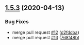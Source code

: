 ## [1.5.3](https://github.com/roggervalf/react-seat-picker/compare/v1.5.2...v1.5.3) (2020-04-13)


### Bug Fixes

* merge pull request [#12](https://github.com/roggervalf/react-seat-picker/issues/12) ([d2fdcba](https://github.com/roggervalf/react-seat-picker/commit/d2fdcba5fbfb19daabfa7482927b2d5b313435b0))
* merge pull request [#13](https://github.com/roggervalf/react-seat-picker/issues/13) ([768f48b](https://github.com/roggervalf/react-seat-picker/commit/768f48b59fafa1ccd0fe0d06afe0c938a238e9fe))
